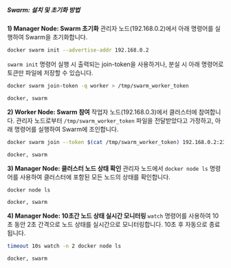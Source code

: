 ##### Swarm: 설치 및 초기화 방법 #####

**1) Manager Node: Swarm 초기화**
관리자 노드(192.168.0.2)에서 아래 명령어를 실행하여 Swarm을 초기화합니다.

```bash
docker swarm init --advertise-addr 192.168.0.2
```

`swarm init` 명령어 실행 시 출력되는 join-token을 사용하거나, 분실 시 아래 명령어로 토큰만 파일에 저장할 수 있습니다.

```bash
docker swarm join-token -q worker > /tmp/swarm_worker_token
```

```tech
docker, swarm
```

**2) Worker Node: Swarm 참여**
작업자 노드(192.168.0.3)에서 클러스터에 참여합니다.
관리자 노드로부터 `/tmp/swarm_worker_token` 파일을 전달받았다고 가정하고, 아래 명령어를 실행하여 Swarm에 조인합니다.

```bash
docker swarm join --token $(cat /tmp/swarm_worker_token) 192.168.0.2:2377
```

```tech
docker, swarm
```

**3) Manager Node: 클러스터 노드 상태 확인**
관리자 노드에서 `docker node ls` 명령어를 사용하여 클러스터에 포함된 모든 노드의 상태를 확인합니다.

```bash
docker node ls
```

```tech
docker, swarm
```

**4) Manager Node: 10초간 노드 상태 실시간 모니터링**
`watch` 명령어를 사용하여 10초 동안 2초 간격으로 노드 상태를 실시간으로 모니터링합니다. 10초 후 자동으로 종료됩니다.

```bash
timeout 10s watch -n 2 docker node ls
```

```tech
docker, swarm
```